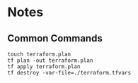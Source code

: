 # Notes

## Common Commands
```
touch terraform.plan
tf plan -out terraform.plan
tf apply terraform.plan
tf destroy -var-file=./terraform.tfvars
```